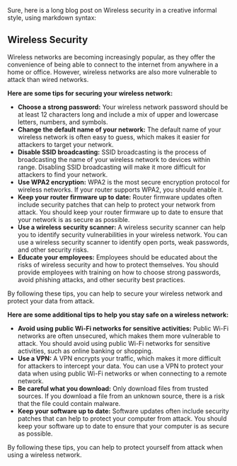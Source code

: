Sure, here is a long blog post on Wireless security in a creative informal style, using markdown syntax:

## Wireless Security

Wireless networks are becoming increasingly popular, as they offer the convenience of being able to connect to the internet from anywhere in a home or office. However, wireless networks are also more vulnerable to attack than wired networks.

**Here are some tips for securing your wireless network:**

* **Choose a strong password:** Your wireless network password should be at least 12 characters long and include a mix of upper and lowercase letters, numbers, and symbols.
* **Change the default name of your network:** The default name of your wireless network is often easy to guess, which makes it easier for attackers to target your network.
* **Disable SSID broadcasting:** SSID broadcasting is the process of broadcasting the name of your wireless network to devices within range. Disabling SSID broadcasting will make it more difficult for attackers to find your network.
* **Use WPA2 encryption:** WPA2 is the most secure encryption protocol for wireless networks. If your router supports WPA2, you should enable it.
* **Keep your router firmware up to date:** Router firmware updates often include security patches that can help to protect your network from attack. You should keep your router firmware up to date to ensure that your network is as secure as possible.
* **Use a wireless security scanner:** A wireless security scanner can help you to identify security vulnerabilities in your wireless network. You can use a wireless security scanner to identify open ports, weak passwords, and other security risks.
* **Educate your employees:** Employees should be educated about the risks of wireless security and how to protect themselves. You should provide employees with training on how to choose strong passwords, avoid phishing attacks, and other security best practices.

By following these tips, you can help to secure your wireless network and protect your data from attack.

**Here are some additional tips to help you stay safe on a wireless network:**

* **Avoid using public Wi-Fi networks for sensitive activities:** Public Wi-Fi networks are often unsecured, which makes them more vulnerable to attack. You should avoid using public Wi-Fi networks for sensitive activities, such as online banking or shopping.
* **Use a VPN:** A VPN encrypts your traffic, which makes it more difficult for attackers to intercept your data. You can use a VPN to protect your data when using public Wi-Fi networks or when connecting to a remote network.
* **Be careful what you download:** Only download files from trusted sources. If you download a file from an unknown source, there is a risk that the file could contain malware.
* **Keep your software up to date:** Software updates often include security patches that can help to protect your computer from attack. You should keep your software up to date to ensure that your computer is as secure as possible.

By following these tips, you can help to protect yourself from attack when using a wireless network.